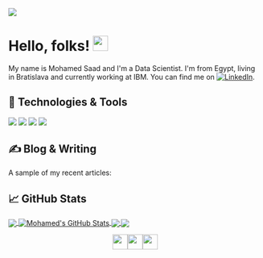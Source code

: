 ![](https://mir-s3-cdn-cf.behance.net/project_modules/max_1200/4ff07986208593.5d9a654e92f36.gif)

# Hello, folks! <img src="https://raw.githubusercontent.com/MartinHeinz/MartinHeinz/master/wave.gif" width="30px">

My name is Mohamed Saad and I'm a Data Scientist. I'm from Egypt, living in Bratislava and currently working at IBM. You can find me on [![LinkedIn][3.2]][3].

## 🔧 Technologies & Tools
![](https://img.shields.io/badge/OS-Linux-informational?style=flat&logo=linux&logoColor=white&color=2bbc8a)
![](https://img.shields.io/badge/Code-Python-informational?style=flat&logo=python&logoColor=white&color=2bbc8a)
![](https://img.shields.io/badge/Code-JavaScript-informational?style=flat&logo=javascript&logoColor=white&color=2bbc8a)
![](https://img.shields.io/badge/Tools-PostgreSQL-informational?style=flat&logo=postgresql&logoColor=white&color=2bbc8a)

## &#x270d; Blog & Writing

A sample of my recent articles:

## &#x1f4c8; GitHub Stats

<a href="https://github.com/mohamedsaadmoustafa/mohamedsaadmoustafa">
  <img align="center" src="https://github-readme-stats.vercel.app/api/top-langs/?username=mohamedsaadmoustafa&hide=java,html,tex&title_color=ffffff&text_color=c9cacc&icon_color=2bbc8a&bg_color=1d1f21&langs_count=3" />
</a>
<a href="https://github.com/mohamedsaadmoustafa/mohamedsaadmoustafa">
  <img align="center" src="https://github-readme-stats.vercel.app/api?username=mohamedsaadmoustafa&show_icons=true&line_height=27&count_private=true&title_color=ffffff&text_color=c9cacc&icon_color=2bbc8a&bg_color=1d1f21" alt="Mohamed's GitHub Stats" />
</a>

<a href="https://github.com/mohamedsaadmoustafa/python-project-blueprint">
  <img align="center" src="https://github-readme-stats.vercel.app/api/pin/?username=mohamedsaadmoustafa&repo=python-project-blueprint&title_color=ffffff&text_color=c9cacc&icon_color=2bbc8a&bg_color=1d1f21" />
</a>


<a href="https://github.com/mohamedsaadmoustafa/go-project-blueprint">
  <img align="center" src="https://github-readme-stats.vercel.app/api/pin/?username=mohamedsaadmoustafa&repo=go-project-blueprint&title_color=ffffff&text_color=c9cacc&icon_color=2bbc8a&bg_color=1d1f21" />
</a>    

<!-- links to social media icons -->

<!-- icons with padding -->

[1.1]: http://i.imgur.com/tXSoThF.png (twitter icon with padding)
[2.1]: http://i.imgur.com/0o48UoR.png (github icon with padding)

<!-- icons without padding -->

[1.2]: http://i.imgur.com/wWzX9uB.png (twitter icon without padding)
[2.2]: http://i.imgur.com/9I6NRUm.png (github icon without padding)
[3.2]: https://raw.githubusercontent.com/MartinHeinz/MartinHeinz/master/linkedin-3-16.png (LinkedIn icon without padding)


<!-- links to your social media accounts -->

[1]: https://twitter.com/
[2]: https://github.com/mohamedsaadmoustafa
[3]: https://www.linkedin.com/in/mohamedsaadmoustafa/


<!-- Resources -->
<!-- Icons: https://simpleicons.org/ -->
<!-- GitHub Stats: https://github.com/mohamedsaadmoustafa/github-readme-stats -->
<!-- Emojis: https://emojipedia.org/emoji/ -->
<!-- HTML Emojis: https://www.fileformat.info/index.htm -->
<!-- Shields: https://shields.io/ -->
<!-- Awesome GitHub Profile README: https://github.com/abhisheknaiidu/awesome-github-profile-readme -->








<p align="center">
<a href="http://linkedin.com/in/mohamedsaadmoustafa" target="blank"><img align="center" src="https://cliply.co/wp-content/uploads/2021/02/372102050_LINKEDIN_ICON_TRANSPARENT_1080.gif" alt="" height="30" /></a><a href="https://kaggle.com/iimohamedsaad" target="blank"><img align="center" src="https://assets.datacamp.com/production/course_835/shields/original/kaggle-scripts-design_datacamp.png?1477576468" alt="" height="30" /></a><a href="@mohamedsaadmoustafa@gmail.com" target="blank"><img align="center" src="https://www.shareicon.net/data/512x512/2017/03/20/881283_social-media-icon_512x512.png" alt="" height="30" /></a>
</p>
  

